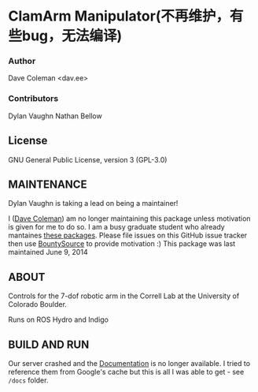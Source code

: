 # ClamArm Manipulator(不再维护，有些bug，无法编译)

### Author
Dave Coleman <dav.ee>

### Contributors

Dylan Vaughn
Nathan Bellow

## License

GNU General Public License, version 3 (GPL-3.0)

## MAINTENANCE

Dylan Vaughn is taking a lead on being a maintainer!

I ([Dave Coleman](http://davetcoleman.com/)) am no longer maintaining this package unless motivation is given for me to do so. I am a busy graduate student who already mantaines [these packages](http://dav.ee/blog/notes/archives/777). Please file issues on this GitHub issue tracker then use [BountySource](https://www.bountysource.com/trackers/226615-davetcoleman-clam) to provide motivation :) This package was last maintained June 9, 2014

## ABOUT

Controls for the 7-dof robotic arm in the Correll Lab at the University of Colorado Boulder. 

Runs on ROS Hydro and Indigo

## BUILD AND RUN

Our server crashed and the [Documentation](http://correll.cs.colorado.edu/clam/?page_id=28) is no longer available. I tried to reference them from Google's cache but this is all I was able to get - see ``/docs`` folder.
